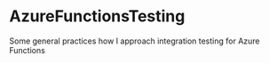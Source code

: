 # AzureFunctionsTesting
Some general practices how I approach integration testing for Azure Functions
